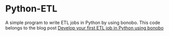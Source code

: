 # Python-ETL
A simple program to write ETL jobs in Python by using bonobo. This code belongs to the blog post [
Develop your first ETL job in Python using bonobo](http://blog.adnansiddiqi.me/develop-your-first-etl-job-in-python-using-bonobo/?utm_source=c_githhub_etl&utm_medium=github&utm_campaign=c_githhub_etl)

